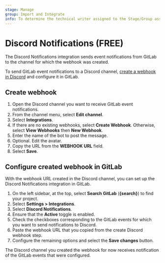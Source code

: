 ```yaml
---
stage: Manage
group: Import and Integrate
info: To determine the technical writer assigned to the Stage/Group associated with this page, see https://about.gitlab.com/handbook/product/ux/technical-writing/#assignments
---
```


# Discord Notifications **(FREE)**

The Discord Notifications integration sends event notifications from GitLab to the channel for which the webhook was created.

To send GitLab event notifications to a Discord channel, [create a webhook in Discord](https://support.discord.com/hc/en-us/articles/228383668-Intro-to-Webhooks)
and configure it in GitLab.

## Create webhook

1. Open the Discord channel you want to receive GitLab event notifications.
1. From the channel menu, select **Edit channel**.
1. Select **Integrations**.
1. If there are no existing webhooks, select **Create Webhook**. Otherwise, select **View Webhooks** then **New Webhook**.
1. Enter the name of the bot to post the message.
1. Optional. Edit the avatar.
1. Copy the URL from the **WEBHOOK URL** field.
1. Select **Save**.

## Configure created webhook in GitLab

With the webhook URL created in the Discord channel, you can set up the Discord Notifications integration in GitLab.

1. On the left sidebar, at the top, select **Search GitLab** (**{search}**) to find your project.
1. Select **Settings > Integrations**.
1. Select **Discord Notifications**.
1. Ensure that the **Active** toggle is enabled.
1. Check the checkboxes corresponding to the GitLab events for which you want to send notifications to Discord.
1. Paste the webhook URL that you copied from the create Discord webhook step.
1. Configure the remaining options and select the **Save changes** button.

The Discord channel you created the webhook for now receives notification of the GitLab events that were configured.
